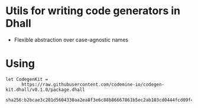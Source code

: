 # Utils for writing code generators in Dhall

- Flexible abstraction over case-agnostic names

# Using

```dhall
let CodegenKit =
      https://raw.githubusercontent.com/codemine-io/codegen-kit.dhall/v0.1.0/package.dhall
        sha256:b2bcae3c201d5604330aa2ea8f3e6c88b86667861b5ec2ab103cd0444fcd09f4
```
